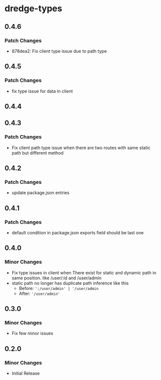 # dredge-types

## 0.4.6

### Patch Changes

- 878dea2: Fix client type issue due to path type

## 0.4.5

### Patch Changes

- fix type issue for data in client

## 0.4.4

## 0.4.3

### Patch Changes

- Fix client path type issue when there are two routes with same static path but different method

## 0.4.2

### Patch Changes

- update package.json entries

## 0.4.1

### Patch Changes

- default condition in package.json exports field should be last one

## 0.4.0

### Minor Changes

- Fix type issues in client when There exist for static and dynamic path in same position. like /user/:id and /user/admin
- static path no longer has duplicate path inference like this
  - Before: `':/user/admin' | '/user/admin`
  - After: `'/user/admin'`

## 0.3.0

### Minor Changes

- Fix few minor issues

## 0.2.0

### Minor Changes

- Initial Release
